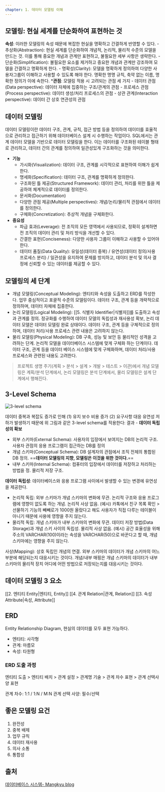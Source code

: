 ```yaml
---
chapter: 1. 데이터 모델링 이해
---
```



## 모델링: 현실 세계를 단순화하여 표현하는 것	
**속성**: 이러한 모델링의 속성 때문에 복잡한 현실을 명확하고 간결하게 반영할 수 있다.
	- 추상화(Abstraction): 현실 세계를 단순화하여 개념적, 논리적, 물리적 수준의 모델을 만드는 것. 이를 통해 중요한 개념과 관계만 표현하고, 불필요한 세부 사항은 생략한다.
	- 단순화(Simplification): 불필요한 요소를 제거하고 중요한 개념과 관계만 강조하여 모델을 간결하고 명확하게 한다.
	- 명확성(Clarity): 모델을 명확하게 정의하여 다양한 사용자그룹이 이해하고 사용할 수 있도록 해야 한다. 명확한 명명 규칙, 축약 없는 이름, 명확한 정의가 이에 속한다.
***관점**: 모델링 적용 시 고려되는 관점 세 가지
	- 데이터 관점(Data perspective): 데이터 자체에 집중하는 구조/관계의 관점
	- 프로세스 관점(Process perspective): 데이터 생성/처리 프로세스의 관점
	- 상관 관계(Interaction perspective): 데이터 간 상호 연관성의 관점

## 데이터 모델링
데이터 모델링이란 데이터 구조, 관계, 규칙, 접근 방법 등을 정의하여 데이터를 효율적으로 관리하고 접근하기 위해 데이터베이스 설계 시 수행하는 작업이다. SQL에서는 관계 데이터 모델을 기반으로 데이터 모델링을 한다. 이는 데이터를 구조화된 테이블 형태로 관리하고, 데이터 간의 관계를 정의하여 일관성있게 구조화하는 것을 의미한다.
- **기능**
	- 가시화(Visualization): 데이터 구조, 관계를 시각적으로 표현하여 이해가 쉽게 한다.
	- 명세화(Specification): 데이터 구조, 관계를 명확하게 정의한다.
	- 구조화된 틀 제공(Structured Framework): 데이터 관리, 처리를 위한 틀을 제공하여 체계적으로 데이터를 정의한다.
	- 문서화(Documentation)
	- 다양한 관점 제공(Multiple perspectives): 개념/논리/물리적 관점에서 데이터를 정의한다.
	- 구체화(Concretization): 추상적 개념을 구체화한다.
- **중요성**
	- 파급 효과(Leverage): 전 조직의 모든 영역에서 사용되므로, 정확히 설계하면 전 조직의 데이터 관리 및 처리 방식을 개선할 수 있다.
	- 간결한 표현(Conciseness): 다양한 사용자 그룹이 이해하고 사용할 수 있어야 한다.
	- 데이터 품질(Data Quality): 유일성(데이터 중복) / 유연성(데이터 정의/사용 프로세스 분리) / 일관성을 유지하여 문제를 방지하고, 데이터 분석 및 의사 결정에 신뢰할 수 있는 데이터를 제공할 수 있다.

## 모델링의 세 단계
- 개념 모델링(Conceptual Modeling): 엔티티와 속성을 도출하고 ERD를 작성한다. 업무 중심적이고 포괄적 수준의 모델링이다. 데이터 구조, 관계 등을 개략적으로 정의하며, 데이터 자체에 집중한다.
- 논리 모델링(Logical Modeling): [[5. 식별자 Identifier|식별자]]를 도출하고 속성과 관계를 정의. 정규화를 수행하여 데이터 모델의 독립성과 재사용성 확보, 논리 데이터 모델은 데이터 모델링 완료 상태이다. 데이터 구조, 관계 등을 구체적으로 정의하며, 데이터 처리/사용 프로세스 관련 내용은 고려하지 않는다.
- 물리 모델링(Physical Modeling): DB 구축, 성능 및 보안 등 물리적인 성격을 고려하는 단계. 논리적 모델을 데이터베이스 시스템에 맞게 구체화 하는 단계이다. 데이터 구조, 관계 등을 데이터 베이스 시스템에 맞게 구체화하며, 데이터 처리/사용 프로세스와 관련된 내용도 고려한다.

> 프로젝트 생명 주기(계획 > 분석 > 설계 > 개발 > 테스트 > 이관)에서 개념 모델링은 계획/분석 단계에서, 논리 모델링은 분석 단계에서, 물리 모델링은 설계 단계에서 행해진다.

## **3-Level Schema**
![3-level schema](https://onedrive.live.com/embed?resid=C4F97B3B64AE3E7A%217004&authkey=%21AGiiXVbZUvtFEhA&width=1600&height=669)

데이터 중복과 복잡도 증가로 인해 (1) 유지 보수 비용 증가 (2) 요구사항 대응 유연성 저하가 발생하기 때문에 위 그림과 같은 3-level schema를 적용한다: 결과 - **데이터 독립성의 확보**

- 외부 스키마(External Schema): 사용자의 입장에서 보여지는 DB의 논리적 구조. 사용자 관점의 응용 프로그램이 접근하는 DB를 정의
- 개념 스키마(Conceptual Schema): DB 설계자의 관점에서 조직 전체의 통합된 DB 정의. ==**데이터 모델링의 지향, 모델링은 이것을 위한 것이다.**== 
- 내부 스키마(Internal Schema): 컴퓨터의 입장에서 데이터를 저장하고 처리하는 방법을 정. 물리적 저장 구조.

**데이터 독립성**: 데이터베이스와 응용 프로그램 사이에서 발생할 수 있는 변경에 유연성을 제공한다.
- 논리적 독립: 외부 스키마가 개념 스키마의 변화에 무관. 논리적 구조와 응용 프로그램에 영향이 없도록 하는 개념. 논리적 사상 없음.
	(예시) 카톡에서 친구 목록 확인 > 선물하기 기능의 빼빼로가 1000원 올랐다고 해도 사용자가 직접 다루는 테이블이 아니기 때문에 사용에 영향을 주지 않는다.
- 물리적 독립: 개념 스키마가 내부 스키마의 변화에 무관. 데이터 저장 방법(Data Storage)과 개념 스키 사이의 독립성. 물리적 사상 없음.
	(예시) 공간 효율성을 위해 주소의 VARCHAR(100)이라는 속성을 VARCHAR(50)으로 바꾼다고 할 때, 개념 스키마에는 영향을 주지 않는다.

사상(Mapping): 상호 독립인 개념의 연결. 외부 스키마의 데이터가 개념 스키마의 어느 부분에 해당되는지 대응시키는 것이다. 개념/내부 매핑은 개념 스키마의 데이터가 내부스키마의 물리적 장치 어디에 어떤 방법으로 저장되는지를 대응시키는 것이다. 

## 데이터 모델링 3 요소
[[2. 엔티티 Entity|엔티티, Entity]]
[[4. 관계 Relation|관계, Relation]]
[[3. 속성 Attribute|속성, Attribute]]

## ERD
Entity Relationship Diagram, 현실의 데이터를 모두 표현 가능하다.
- 엔티티: 사각형
- 관계: 마름모
- 속성: 타원형
### ERD 도출 과정
엔티티 도출 >  엔티티 배치 > 관계 설정 > 관계명 기술 > 관계 차수 표현 > 관계 선택사양 표현

관계 차수: 1:1 / 1:N / M:N
관계 선택 사양: 필수/선택

## 좋은 모델링 요건
1. 완전성
2. 중복 배제
3. 업무 규칙
4. 데이터 재사용
5. 의사 소통
6. 통합성

## 출처

[데이터베이스 시스템- Mangkyu blog](https://mangkyu.tistory.com/19)

